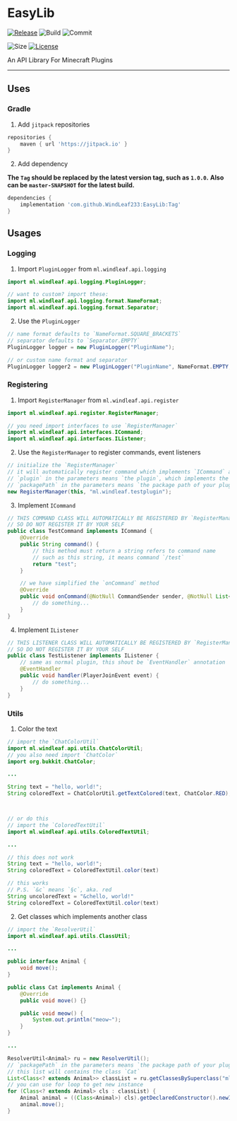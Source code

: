 # EasyLib
[![Release](https://jitpack.io/v/WindLeaf233/EasyLib.svg)](https://jitpack.io/#WindLeaf233/EasyLib)
![Build](https://img.shields.io/github/workflow/status/WindLeaf233/EasyLib/Java%20CI%20with%20Gradle)
![Commit](https://img.shields.io/github/last-commit/WindLeaf233/EasyLib)

![Size](https://img.shields.io/github/repo-size/WindLeaf233/EasyLib)
[![License](https://img.shields.io/github/license/WindLeaf233/EasyLib)](https://choosealicense.com/licenses/gpl-3.0/)


An API Library For Minecraft Plugins

---

## Uses
### Gradle
1. Add `jitpack` repositories
```groovy
repositories {
    maven { url 'https://jitpack.io' }
}
```
2. Add dependency

**The `Tag` should be replaced by the latest version tag, such as `1.0.0`.**
**Also can be `master-SNAPSHOT` for the latest build.**
```groovy
dependencies {
    implementation 'com.github.WindLeaf233:EasyLib:Tag'
}
```

## Usages
### Logging
1. Import `PluginLogger` from `ml.windleaf.api.logging`
```java
import ml.windleaf.api.logging.PluginLogger;

// want to custom? import these:
import ml.windleaf.api.logging.format.NameFormat;
import ml.windleaf.api.logging.format.Separator;
```
2. Use the `PluginLogger`
```java
// name format defaults to `NameFormat.SQUARE_BRACKETS`
// separator defaults to `Separator.EMPTY`
PluginLogger logger = new PluginLogger("PluginName");

// or custom name format and separator
PluginLogger logger2 = new PluginLogger("PluginName", NameFormat.EMPTY, Separator.SINGLE_ARROW);
```

### Registering
1. Import `RegisterManager` from `ml.windleaf.api.register`
```java
import ml.windleaf.api.register.RegisterManager;

// you need import interfaces to use `RegisterManager`
import ml.windleaf.api.interfaces.ICommand;
import ml.windleaf.api.interfaces.IListener;
```
2. Use the `RegisterManager` to register commands, event listeners
```java
// initialize the `RegisterManager`
// it will automatically register command which implements `ICommand` and listener which implements `IListener`
// `plugin` in the parameters means `the plugin`, which implements the `JavaPlugin`
// `packagePath` in the parameters means `the package path of your plugin`, such as below
new RegisterManager(this, "ml.windleaf.testplugin");
```
3. Implement `ICommand`
```java
// THIS COMMAND CLASS WILL AUTOMATICALLY BE REGISTERED BY `RegisterManager`
// SO DO NOT REGISTER IT BY YOUR SELF
public class TestCommand implements ICommand {
    @Override
    public String command() {
        // this method must return a string refers to command name
        // such as this string, it means command `/test`
        return "test";
    }

    // we have simplified the `onCommand` method
    @Override
    public void onCommand(@NotNull CommandSender sender, @NotNull List<String> args) {
        // do something...
    }
}
```
4. Implement `IListener`
```java
// THIS LISTENER CLASS WILL AUTOMATICALLY BE REGISTERED BY `RegisterManager`
// SO DO NOT REGISTER IT BY YOUR SELF
public class TestListener implements IListener {
    // same as normal plugin, this shout be `EventHandler` annotation
    @EventHandler
    public void handler(PlayerJoinEvent event) {
        // do something...
    }
}
```
### Utils
1. Color the text
```java
// import the `ChatColorUtil`
import ml.windleaf.api.utils.ChatColorUtil;
// you also need import `ChatColor`
import org.bukkit.ChatColor;

...

String text = "hello, world!";
String coloredText = ChatColorUtil.getTextColored(text, ChatColor.RED);



// or do this
// import the `ColoredTextUtil`
import ml.windleaf.api.utils.ColoredTextUtil;

...

// this does not work
String text = "hello, world!";
String coloredText = ColoredTextUtil.color(text)

// this works
// P.S. `&c` means `§c`, aka. red
String uncoloredText = "&chello, world!"
String coloredText = ColoredTextUtil.color(text)
```
2. Get classes which implements another class
```java
// import the `ResolverUtil`
import ml.windleaf.api.utils.ClassUtil;

...

public interface Animal {
    void move();
}

public class Cat implements Animal {
    @Override
    public void move() {}

    public void meow() {
        System.out.println("meow~");
    }
}

...

ResolverUtil<Animal> ru = new ResolverUtil();
// `packagePath` in the parameters means `the package path of your plugin`, such as below
// this list will contains the class `Cat`
List<Class<? extends Animal>> classList = ru.getClassesBySuperclass("ml.windleaf.test");
// you can use for loop to get new instance
for (Class<? extends Animal> cls : classList) {
    Animal animal = ((Class<Animal>) cls).getDeclaredConstructor().newInstance();
    animal.move();
}
```
